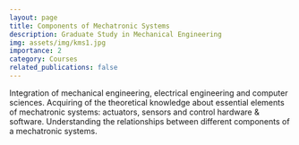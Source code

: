 ```yaml
---
layout: page
title: Components of Mechatronic Systems
description: Graduate Study in Mechanical Engineering
img: assets/img/kms1.jpg
importance: 2
category: Courses
related_publications: false
---
```


Integration of mechanical engineering, electrical engineering and computer sciences. Acquiring of the theoretical knowledge about essential elements of mechatronic systems: actuators, sensors and control hardware & software. Understanding the relationships between different components of a mechatronic systems.